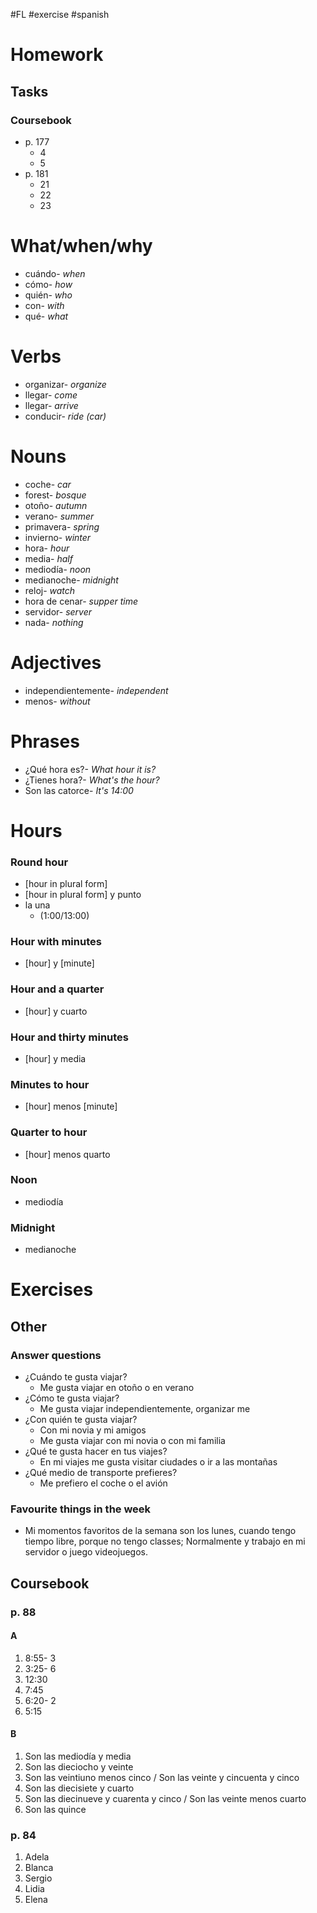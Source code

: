 #FL #exercise #spanish 

# Homework
## Tasks
### Coursebook
- p. 177
	- 4
	- 5
- p. 181
	- 21
	- 22
	- 23

# What/when/why
- cuándo- *when*
- cómo- *how*
- quién- *who*
- con- *with*
- qué- *what*

# Verbs
- organizar- *organize*
- llegar- *come*
- llegar- *arrive*
- conducir- *ride (car)*

# Nouns
- coche- *car*
- forest- *bosque*
- otoño- *autumn*
- verano- *summer*
- primavera- *spring*
- invierno- *winter*
- hora- *hour*
- media- *half*
- mediodía- *noon*
- medianoche- *midnight*
- reloj- *watch*
- hora de cenar- *supper time*
- servidor- *server*
- nada- *nothing*

# Adjectives
- independientemente- *independent*
- menos- *without*

# Phrases
- ¿Qué hora es?- *What hour it is?*
- ¿Tienes hora?- *What's the hour?*
- Son las catorce- *It's 14:00*

# Hours
### Round hour
- \[hour in plural form]
- \[hour in plural form] y punto
- la una
	- (1:00/13:00)

### Hour with minutes
- \[hour] y \[minute]

### Hour and a quarter
- \[hour] y cuarto

### Hour and thirty minutes
- \[hour] y media

### Minutes to hour
- \[hour] menos \[minute]

### Quarter to hour
- \[hour] menos quarto

### Noon
- mediodía

### Midnight
- medianoche

# Exercises
## Other
### Answer questions
- ¿Cuándo te gusta viajar?
	- Me gusta viajar en otoño o en verano
- ¿Cómo te gusta viajar?
	- Me gusta viajar independientemente, organizar me
- ¿Con quién te gusta viajar?
	- Con mi novia y mi amigos
	- Me gusta viajar con mi novia o con mi familia
- ¿Qué te gusta hacer en tus viajes?
	- En mi viajes me gusta visitar ciudades o ir a las montañas
- ¿Qué medio de transporte prefieres?
	- Me prefiero el coche o el avión

### Favourite things in the week
- Mi momentos favoritos de la semana son los lunes, cuando tengo tiempo libre, porque no tengo classes; Normalmente y trabajo en mi servidor o juego videojuegos.

## Coursebook
### p. 88
#### A
1. 8:55- 3
2. 3:25- 6
3. 12:30
4. 7:45 
5. 6:20- 2
6. 5:15
#### B
1. Son las mediodía y media
2. Son las dieciocho y veinte
3. Son las veintiuno menos cinco / Son las veinte y cincuenta y cinco
4. Son las diecisiete y cuarto
5. Son las diecinueve y cuarenta y cinco / Son las veinte menos cuarto
6. Son las quince 

### p. 84
1. Adela
2. Blanca
3. Sergio
4. Lidia
5. Elena